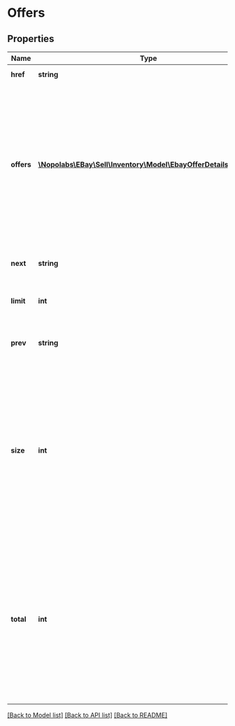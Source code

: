 # Offers

## Properties
Name | Type | Description | Notes
------------ | ------------- | ------------- | -------------
**href** | **string** | This is the URL to the current page of offers. | [optional] 
**offers** | [**\Nopolabs\EBay\Sell\Inventory\Model\EbayOfferDetailsWithAll[]**](EbayOfferDetailsWithAll.md) | This container is an array of one or more of the seller&#39;s offers for the SKU value that is passed in through the required &lt;strong&gt;sku&lt;/strong&gt; query parameter.&lt;br/&gt;&lt;br/&gt; &lt;span class&#x3D;\&quot;tablenote\&quot;&gt; &lt;strong&gt;Note:&lt;/strong&gt; Currently, the Inventory API does not support the same SKU across multiple eBay marketplaces, so the &lt;strong&gt;getOffers&lt;/strong&gt; call will only return one offer.&lt;/span&gt;&lt;br/&gt;&lt;br/&gt;&lt;strong&gt;Max Occurs:&lt;/strong&gt; 25 | [optional] 
**next** | **string** | This is the URL to the next page of offers. This field will only be returned if there are additional offers to view. | [optional] 
**limit** | **int** | This integer value is the the number of offers that will be displayed on each results page. | [optional] 
**prev** | **string** | This is the URL to the previous page of offers. This field will only be returned if there are previous offers to view. | [optional] 
**size** | **int** | This integer value indicates the number of offers being displayed on the current page of results. This number will generally be the same as the &lt;strong&gt;limit&lt;/strong&gt; value if there are additional pages of results to view.&lt;br/&gt;&lt;br/&gt; &lt;span class&#x3D;\&quot;tablenote\&quot;&gt; &lt;strong&gt;Note:&lt;/strong&gt; Currently, the Inventory API does not support the same SKU across multiple eBay marketplaces, so the &lt;strong&gt;Get Offers&lt;/strong&gt; call will only return one offer, so this value should always be &lt;code&gt;1&lt;/code&gt;.&lt;/span&gt; | [optional] 
**total** | **int** | This integer value is the total number of offers that exist for the specified SKU value. Based on this number and on the &lt;strong&gt;limit&lt;/strong&gt; value, the seller may have to toggle through multiple pages to view all offers.&lt;br/&gt;&lt;br/&gt; &lt;span class&#x3D;\&quot;tablenote\&quot;&gt; &lt;strong&gt;Note:&lt;/strong&gt; Currently, the Inventory API does not support the same SKU across multiple eBay marketplaces, so the &lt;strong&gt;Get Offers&lt;/strong&gt; call will only return one offer, so this value should always be &lt;code&gt;1&lt;/code&gt;.&lt;/span&gt; | [optional] 

[[Back to Model list]](../README.md#documentation-for-models) [[Back to API list]](../README.md#documentation-for-api-endpoints) [[Back to README]](../README.md)


